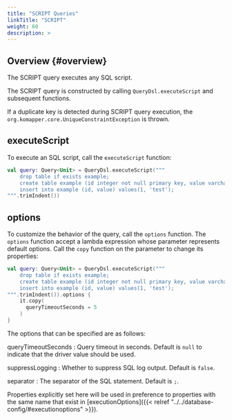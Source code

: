 ```yaml
---
title: "SCRIPT Queries"
linkTitle: "SCRIPT"
weight: 60
description: >
---
```


## Overview {#overview}

The SCRIPT query executes any SQL script.

The SCRIPT query is constructed by calling `QueryDsl.executeScript` and subsequent functions.

If a duplicate key is detected during SCRIPT query execution,
the `org.komapper.core.UniqueConstraintException` is thrown.

## executeScript

To execute an SQL script, call the `executeScript` function:

```kotlin
val query: Query<Unit> = QueryDsl.executeScript("""
    drop table if exists example;
    create table example (id integer not null primary key, value varchar(20));
    insert into example (id, value) values(1, 'test');
""".trimIndent())
```

## options

To customize the behavior of the query, call the `options` function.
The `options` function accept a lambda expression whose parameter represents default options.
Call the `copy` function on the parameter to change its properties:

```kotlin
val query: Query<Unit> = QueryDsl.executeScript("""
    drop table if exists example;
    create table example (id integer not null primary key, value varchar(20));
    insert into example (id, value) values(1, 'test');
""".trimIndent()).options {
    it.copy(
      queryTimeoutSeconds = 5
    )
}
```

The options that can be specified are as follows:

queryTimeoutSeconds
: Query timeout in seconds. Default is `null` to indicate that the driver value should be used.

suppressLogging
: Whether to suppress SQL log output. Default is `false`.

separator
: The separator of the SQL statement. Default is `;`.

Properties explicitly set here will be used in preference to properties with the same name that exist
in [executionOptions]({{< relref "../../database-config/#executionoptions" >}}).
